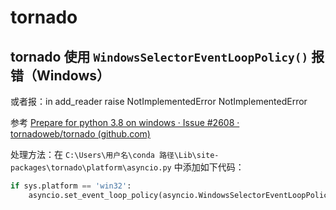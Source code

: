# tornado

## tornado 使用 `WindowsSelectorEventLoopPolicy()` 报错（Windows）

或者报：in add_reader raise NotImplementedError NotImplementedError

参考 [Prepare for python 3.8 on windows · Issue #2608 · tornadoweb/tornado (github.com)](https://github.com/tornadoweb/tornado/issues/2608)   

处理方法：在 `C:\Users\用户名\conda 路径\Lib\site-packages\tornado\platform\asyncio.py` 中添加如下代码：

```python
if sys.platform == 'win32':
    asyncio.set_event_loop_policy(asyncio.WindowsSelectorEventLoopPolicy())
```